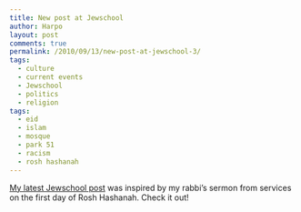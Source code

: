```yaml
---
title: New post at Jewschool
author: Harpo
layout: post
comments: true
permalink: /2010/09/13/new-post-at-jewschool-3/
tags:
  - culture
  - current events
  - Jewschool
  - politics
  - religion
tags:
  - eid
  - islam
  - mosque
  - park 51
  - racism
  - rosh hashanah
---
```

<a href="http://jewschool.com/2010/09/13/24003/how-can-you-sing-when-my-children-are-drowning/" target="_blank">My latest Jewschool post</a> was inspired by my rabbi&#8217;s sermon from services on the first day of Rosh Hashanah. Check it out!
